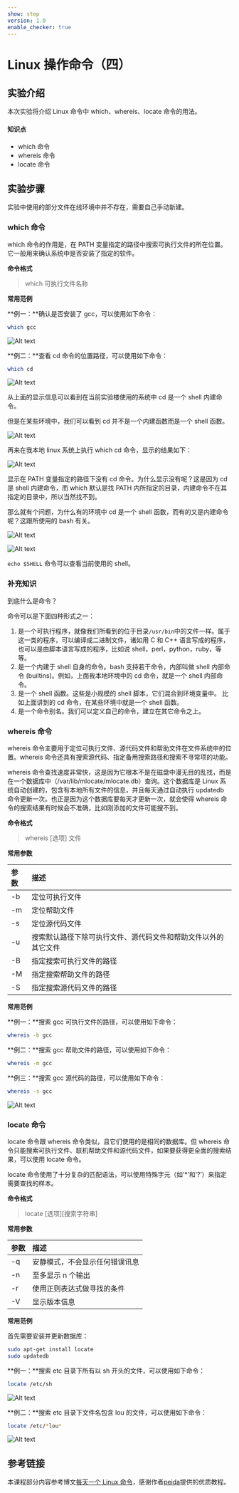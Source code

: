 ```yaml
---
show: step
version: 1.0
enable_checker: true
---
```


# Linux 操作命令（四）

## 实验介绍

本次实验将介绍 Linux 命令中 which、whereis、locate 命令的用法。

#### 知识点

- which 命令
- whereis 命令
- locate 命令

## 实验步骤

实验中使用的部分文件在线环境中并不存在，需要自己手动新建。

### which 命令

which 命令的作用是，在 PATH 变量指定的路径中搜索可执行文件的所在位置。它一般用来确认系统中是否安装了指定的软件。

**命令格式**

> which 可执行文件名称

**常用范例**

**例一：**确认是否安装了 gcc，可以使用如下命令：

```sh
which gcc
```

![Alt text](https://doc.shiyanlou.com/linuxcommand/which1.png/wm)

**例二：**查看 cd 命令的位置路径，可以使用如下命令：

```sh
which cd
```

![Alt text](https://doc.shiyanlou.com/courses/uid871732-20190820-1566296522088/wm)

从上面的显示信息可以看到在当前实验楼使用的系统中 cd 是一个 shell 内建命令。

但是在某些环境中，我们可以看到 cd 并不是一个内建函数而是一个 shell 函数。

![Alt text](https://doc.shiyanlou.com/linuxcommand/which2.png/wm)

再来在我本地 linux 系统上执行 which cd 命令，显示的结果如下：

![Alt text](https://doc.shiyanlou.com/linuxcommand/which3.png/wm)

显示在 PATH 变量指定的路径下没有 cd 命令。为什么显示没有呢？这是因为 cd 是 shell 内建命令，而 which 默认是找 PATH 内所指定的目录，内建命令不在其指定的目录中，所以当然找不到。

那么就有个问题，为什么有的环境中 cd 是一个 shell 函数，而有的又是内建命令呢？这跟所使用的 bash 有关。

![Alt text](https://doc.shiyanlou.com/linuxcommand/which4.png/wm)

![Alt text](https://doc.shiyanlou.com/linuxcommand/which5.png/wm)

`echo $SHELL` 命令可以查看当前使用的 shell。

### 补充知识

到底什么是命令？

命令可以是下面四种形式之一：

1. 是一个可执行程序，就像我们所看到的位于目录`/usr/bin`中的文件一样。属于这一类的程序，可以编译成二进制文件，诸如用 C 和 C++ 语言写成的程序，也可以是由脚本语言写成的程序，比如说 shell，perl，python，ruby，等等。
2. 是一个内建于 shell 自身的命令。bash 支持若干命令，内部叫做 shell 内部命令 (builtins)。例如，上面我本地环境中的 cd 命令，就是一个 shell 内部命令。
3. 是一个 shell 函数。这些是小规模的 shell 脚本，它们混合到环境变量中。 比如上面讲到的 cd 命令，在某些环境中就是一个 shell 函数。
4. 是一个命令别名。我们可以定义自己的命令，建立在其它命令之上。

### whereis 命令

whereis 命令主要用于定位可执行文件、源代码文件和帮助文件在文件系统中的位置。whereis 命令还具有搜索源代码、指定备用搜索路径和搜索不寻常项的功能。

whereis 命令查找速度非常快，这是因为它根本不是在磁盘中漫无目的乱找，而是在一个数据库中（/var/lib/mlocate/mlocate.db）查询。这个数据库是 Linux 系统自动创建的，包含有本地所有文件的信息，并且每天通过自动执行 updatedb 命令更新一次。也正是因为这个数据库要每天才更新一次，就会使得 whereis 命令的搜索结果有时候会不准确，比如刚添加的文件可能搜不到。

**命令格式**

> whereis [选项] 文件

**常用参数**

| 参数 | 描述                                                           |
| :--- | :------------------------------------------------------------- |
| -b   | 定位可执行文件                                                 |
| -m   | 定位帮助文件                                                   |
| -s   | 定位源代码文件                                                 |
| -u   | 搜索默认路径下除可执行文件、源代码文件和帮助文件以外的其它文件 |
| -B   | 指定搜索可执行文件的路径                                       |
| -M   | 指定搜索帮助文件的路径                                         |
| -S   | 指定搜索源代码文件的路径                                       |

**常用范例**

**例一：**搜索 gcc 可执行文件的路径，可以使用如下命令：

```sh
whereis -b gcc
```

**例二：**搜索 gcc 帮助文件的路径，可以使用如下命令：

```sh
whereis -m gcc
```

**例三：**搜索 gcc 源代码的路径，可以使用如下命令：

```sh
whereis -s gcc
```

![Alt text](https://doc.shiyanlou.com/linuxcommand/whereis1.png/wm)

### locate 命令

locate 命令跟 whereis 命令类似，且它们使用的是相同的数据库。但 whereis 命令只能搜索可执行文件、联机帮助文件和源代码文件，如果要获得更全面的搜索结果，可以使用 locate 命令。

locate 命令使用了十分复杂的匹配语法，可以使用特殊字元（如’\*’和’?’）来指定需要查找的样本。

**命令格式**

> locate [选项][搜索字符串]

**常用参数**

| 参数 | 描述                           |
| :--- | :----------------------------- |
| -q   | 安静模式，不会显示任何错误讯息 |
| -n   | 至多显示 n 个输出              |
| -r   | 使用正则表达式做寻找的条件     |
| -V   | 显示版本信息                   |

**常用范例**

首先需要安装并更新数据库：

```sh
sudo apt-get install locate
sudo updatedb
```

**例一：**搜索 etc 目录下所有以 sh 开头的文件，可以使用如下命令：

```sh
locate /etc/sh
```

![Alt text](https://doc.shiyanlou.com/linuxcommand/locate1.png/wm)

**例二：**搜索 etc 目录下文件名包含 lou 的文件，可以使用如下命令：

```sh
locate /etc/*lou*
```

![Alt text](https://doc.shiyanlou.com/linuxcommand/locate2.png/wm)

## 参考链接

本课程部分内容参考博文[每天一个 Linux 命令](http://www.cnblogs.com/peida/archive/2012/12/05/2803591.html)，感谢作者[peida](http://www.cnblogs.com/peida)提供的优质教程。
